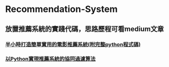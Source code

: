 # Recommendation-System
## 放置推薦系統的實踐代碼，思路歷程可看medium文章
### [半小時打造簡單實用的電影推薦系統(附完整python程式碼)](https://medium.com/qiubingcheng/%E4%BB%A5python%E5%AF%A6%E7%8F%BE%E6%8E%A8%E8%96%A6%E7%B3%BB%E7%B5%B1%E7%9A%84%E5%8D%94%E5%90%8C%E9%81%8E%E6%BF%BE%E7%AE%97%E6%B3%95-d35cc1a1ec8a)
### [以Python實現推薦系統的協同過濾算法](https://medium.com/qiubingcheng/%E4%BB%A5python%E5%AF%A6%E7%8F%BE%E6%8E%A8%E8%96%A6%E7%B3%BB%E7%B5%B1%E7%9A%84%E5%8D%94%E5%90%8C%E9%81%8E%E6%BF%BE%E7%AE%97%E6%B3%95-d35cc1a1ec8a?source=friends_link&sk=2115175c74c4d35ef38d7fef94dd6dd2)




